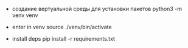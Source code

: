 - создание вертуальной среды для установки пакетов
  python3 -m venv venv

- enter in venv
  source ./venv/bin/activate

- install deps
  pip install -r requirements.txt

